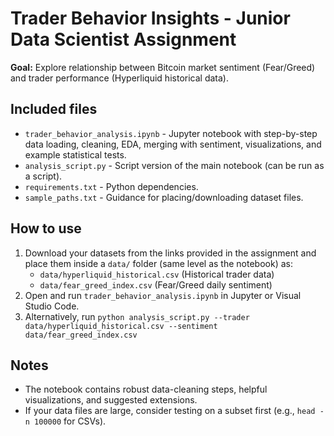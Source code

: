 # Trader Behavior Insights - Junior Data Scientist Assignment

**Goal:** Explore relationship between Bitcoin market sentiment (Fear/Greed) and trader performance (Hyperliquid historical data).

## Included files
- `trader_behavior_analysis.ipynb` - Jupyter notebook with step-by-step data loading, cleaning, EDA, merging with sentiment, visualizations, and example statistical tests.
- `analysis_script.py` - Script version of the main notebook (can be run as a script).
- `requirements.txt` - Python dependencies.
- `sample_paths.txt` - Guidance for placing/downloading dataset files.

## How to use
1. Download your datasets from the links provided in the assignment and place them inside a `data/` folder (same level as the notebook) as:
   - `data/hyperliquid_historical.csv`  (Historical trader data)
   - `data/fear_greed_index.csv`       (Fear/Greed daily sentiment)
2. Open and run `trader_behavior_analysis.ipynb` in Jupyter or Visual Studio Code.
3. Alternatively, run `python analysis_script.py --trader data/hyperliquid_historical.csv --sentiment data/fear_greed_index.csv`

## Notes
- The notebook contains robust data-cleaning steps, helpful visualizations, and suggested extensions.
- If your data files are large, consider testing on a subset first (e.g., `head -n 100000` for CSVs).
